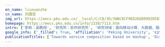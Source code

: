 ```yaml
---
en_name: liuxuanzhe
cn_name: 刘譞哲
img_url: https://eecs.pku.edu.cn/__local/C/C8/3D/30BC8CF9ED26EB9992D5039CBC1_CD69AB00_404F.jpg?e=.jpg
homepage: https://eecs.pku.edu.cn/info/1338/7113.htm
intro: ['职称：副教授', '研究所：软件研究所', '研究领域：面向移动计算、大数据、服务计算等网络化应用模式的新型系统软件', '办公电话：86-10-62757801', '电子邮件：liuxuanzhe@pku.edu.cn', '个人主页：http://www.sei.pku.edu.cn/~liuxzh']
google_info: {'_filled': True, 'affiliation': 'Peking University', 'citedby': 2293, 'citedby5y': 1440, 'cites_per_year': {2006: 16, 2007: 22, 2008: 52, 2009: 77, 2010: 108, 2011: 114, 2012: 133, 2013: 149, 2014: 176, 2015: 145, 2016: 219, 2017: 288, 2018: 286, 2019: 427, 2020: 68}}
publicationTitles: ['Towards service composition based on mashup', 'Discovering homogeneous web service community in the user-centric web environment', 'Refactoring android java code for on-demand computation offloading', 'Learning from the ubiquitous language: an empirical analysis of emoji usage of smartphone users', 'Characterizing smartphone usage patterns from millions of android users', 'Integrating resource consumption and allocation for infrastructure resources on-demand', 'Through a gender lens: learning usage patterns of emojis from large-scale android users', 'How does web service API evolution affect clients?', 'Listening to chaotic whispers: A deep learning framework for news-oriented stock trend prediction', 'A policy-driven approach for software-as-services customization', 'Data-driven composition for service-oriented situational web applications', 'Data-Driven Composition for Service-Oriented Situational Web Applications', 'A web-based mashup environment for on-the-fly service composition', 'Untangling emoji popularity through semantic embeddings', 'Internetware: An emerging software paradigm for Internet computing', 'PRADA: prioritizing android devices for apps by mining large-scale usage data', 'Performance aware service pool in dependable service oriented architecture', 'Towards better cpu power management on multicore smartphones', 'Measurement and analysis of mobile web cache performance', 'iMashup: a mashup-based framework for service composition', 'SOAR: towards dependable Service-Oriented Architecture via reflective middleware', 'SOAR: towards dependable Service-Oriented Architecture via reflective middleware', 'A community-centric approach to automated service composition', 'Antityrosinase and antimicrobial activities of furfuryl alcohol, furfural and furoic acid', 'Composing data-driven service mashups with tag-based semantic annotations', 'Consumer-centric service aggregation: method and its supporting framework', 'DeepCache: Principled cache for mobile deep vision', 'A detailed and real-time performance monitoring framework for blockchain systems', '用户驱动的服务聚合方法及其支撑框架 [J]', 'Migration and execution of JavaScript applications between mobile devices and cloud', 'Understanding diverse usage patterns from large-scale appstore-service profiles', 'Understanding diverse usage patterns from large-scale appstore-service profiles', 'Demystifying the imperfect client-side cache performance of mobile web browsing', 'Model-Based Automated Navigation and Composition of Complex Service Mashups', 'A user-oriented approach to automated service composition', 'Voting with Their Feet: Inferring User Preferences from App Management Activities', 'Feature Interaction Problems in Middleware Services.', 'Characterizing restful web services usage on smartphones: A tale of native apps and web apps', 'Towards end user service composition', 'Development of a CELSS experimental facility', 'Towards module-based automatic partitioning of java applications', 'Consumer-centric web services discovery and subscription', 'Deriving user preferences of mobile apps from their management activities', 'AppHolmes: Detecting and characterizing app collusion among third-party Android markets', 'A first look at deep learning apps on smartphones', 'Programming situational mobile web applications with cloud-mobile convergence: An internetware-oriented approach', 'Service encapsulation for middleware management interfaces', 'Towards service pool based approach for services discovery and subscription', 'A tale of two fashions: An empirical study on the performance of native apps and web apps on android', 'Shuffledog: Characterizing and adapting user-perceived latency of android apps', 'Can HTTP/2 really help Web performance on smartphones?', 'Management as a service: an empirical case study in the internetware cloud', '互联网时代的软件技术: 现状与趋势', 'Towards service composition middleware embedded in web browser', 'Predicting smartphone battery life based on comprehensive and real-time usage data', 'SWAROVsky: Optimizing resource loading for mobile web browsing', 'Data-driven synthesis of multiple recommendation patterns to create situational Web mashups', 'Prado: Predicting app adoption by learning the correlation between developer-controllable properties and user behaviors', 'An On-the-fly Approach to Web-based Service Composition', 'Towards service discovery and subscription based on community-of-interest', 'A rule-based approach to supporting adaptable web service composition', 'Feature Interaction Problems in Middleware Services.', 'Towards release strategy optimization for apps in Google play', 'MashDroid: An Approach to Mobile-Oriented Dynamic Services Discovery and Composition by In-App Search', 'Shared service recommendations from requirement specifications: A hybrid syntactic and semantic toolkit', '基于 Taguchi 方法的车门结构稳健性优化', 'Model-based management of service composition', 'iMashup: assisting end-user programming for the service-oriented web', 'iMashup: assisting end-user programming for the service-oriented web', 'Mashing-up rich user interfaces for human-interaction in WS-BPEL', 'Emoji-Powered Representation Learning for Cross-Lingual Sentiment Classification', 'Aladdin: Automating release of deep-link apis on android', 'ReWAP: Reducing redundant transfers for mobile web browsing via app-specific resource packaging', 'Muit: A domain-specific language and its middleware for adaptive mobile web-based user interfaces in ws-bpel', 'User-specific rating prediction for mobile applications via weight-based matrix factorization', 'A data access framework for service-oriented rich clients', 'A browser-based middleware for service-oriented rich client', 'Deepwear: Adaptive local offloading for on-wearable deep learning', 'i-Jacob An Internetware-Oriented Approach to Optimizing Computation-Intensive Mobile Web Browsing', 'Enabling accurate and efficient modeling-based CPU power estimation for smartphones', 'Holiday syndrome: A measurement study of mobile social network use during holidays', 'Security analytics for mobile apps: achievements and challenges', 'A descriptive analysis of a large-scale collection of app management activities', '一种面向富客户端应用的运行时自适应中间件', 'A browser-based framework for data cache in web-delivered service composition', 'Deeptype: On-device deep learning for input personalization service with minimal privacy concern', 'Understanding and detecting fragmentation-induced compatibility issues for android apps', 'DelayDroid: an instrumented approach to reducing tail-time energy of Android apps', 'Towards a component model for Web-based service composition', 'SOAR: Towards Dependable Service-Oriented Architecture via Reflective Middleware, Accepted for publication', 'A first look at blockchain‐based decentralized applications', 'Accurate CPU power modeling for multicore smartphones', '一种支持 Java 应用中计算按需远程执行的方法', 'Software techniques for Internet Computing: Current situation and future trend', '一种基于 Web 的服务组装构件模型', '一种基于 Web 的服务组装构件模型', '一种基于 Web 的服务组装构件模型', 'An agent-based approach to composing web services to support adaptable business processes', 'Moving Deep Learning into Web Browser: How Far Can We Go?', 'Paladin: Automated generation of reproducible test cases for android apps', 'AgileRabbit: A feedback-driven offloading middleware for smartwatch apps', 'Delaydroid: reducing tail-time energy by refactoring android apps', 'MobiTran: tool support for refactoring PC websites to smart phones', 'A mobile web application platform with synergy of cloud and client', 'Educating students by “real-world” software engineering practice—Designing software engineering practice course', 'iSocialMash: Convergence of social networks and services composition on a mashup framework', '一种规则驱动的网络服务组装机制', 'Characterizing eosio blockchain', 'Supporting Video Queries on Zero-Streaming Cameras', 'ARM: Toward adaptive and robust model for reputation aggregation', 'A first look at emoji usage on GitHub: an empirical study', 'When mobile apps going deep: An empirical study of mobile deep learning', 'Power sandbox: Power awareness redefined', 'Flexible installability of android apps with app-level virtualization based decomposition', 'Carpet: Automating Collaborative Web-Based Process across Multiple Devices by Capture-and-Replay', 'A Graph-Based Approach to Assisting Creation of Mobile Web Applications', '面向云-端融合的移动互联网应用运行平台', 'Tuning adaptive computations for performance improvement of autonomic middleware in paas cloud', 'Towards automatic tuning of adaptive computations in autonomic middleware', 'A method for optimizing resource loading at mobile browsers based on cloud-client cooperation', 'Ermes: Emoji-Powered Representation Learning for Cross-Lingual Sentiment Classification', 'Scratch: 一个基于 Chrome 浏览器的用户操作捕捉与回放工具', 'Tuning adaptive computations for the performance improvement of applications in JEE server', '面向富互联网应用的计算任务动态迁移机制', 'Recovery of temporal gravity field variations from GRACE data with the range-rate combination approach', 'Neural Architecture Search over Decentralized Data', 'Method for assembling Android application based on application content', 'An Emerging Decentralized Services Computing Paradigm for Big Data Governance: A Position Paper', 'Approximate Query Processing on Autonomous Cameras', 'SEntiMoji: an emoji-powered learning approach for sentiment analysis in software engineering', 'A First Look at Instant Service Consumption with Quick Apps on Mobile Devices', 'PIFA: An Intelligent Phase Identification and Frequency Adjustment Framework for Time-Sensitive Mobile Computing', '软件开发方法发展回顾与展望', 'Method of selecting mobile device models for application development on basis of user operational profiles', 'Mining Device-Specific Apps Usage Patterns from Appstore Big Data', 'A method of refactoring Android applications for smart watches', 'A Mobile Web Cache Optimization Method Based on HTML5 Application Caching', 'Method and system for determining quality of application based on user behaviors of application management', 'A method for automatic measurement of App load power consumption on mobile devices based on physical measurement', 'Rethinking Resource Management in Mobile Web: Measurement, Deployment, and Runtime', 'Automating Release of Deep Link APIs for Android Applications', 'Mining Behavioral Patterns from Millions of Android Users', '多维应用特征融合的用户偏好预测', 'Mitigating Redundant Data Transfers for Mobile Web Applications via App-Specific Cache Space', 'Mining usage data from large-scale Android users: challenges and opportunities', '基于网络的复杂软件可信度和服务质量及其开发方法和运行机理的基础研究年度报告', 'Characterizing cache usage for mobile web applications', 'MobiTran: 一种面向智能手机的 PC 版 Web 应用转化技术', '同质 Mashup 构件池动态构造机制', 'A Mechanism for Dynamically Constructing Homogeneous Mashup Components Pool', 'Inactivation Kinetics of β-N-Acetyl-D-glucosaminidase from Green Crab (Scylla serrata) by Guanidinium Chloride', '一种同质 Mashup 构件池动态构造机制', 'Dynamic Computing Task Migration Mechanism for Rich Internet Applications', 'Special Section on Perspectives on Future Computer Science Current Issue| Archive| Adv Search<< Previous Articles| Next Articles>>', 'Member, CCF.[J] Journal of Computer Science and Technology, 2011, V26 (4): 588-599 Hong Mei (梅宏), Fellow, CCF, and Xuan-Zhe Liu (刘譞哲), Member, CCF', 'Automated Composition of Middleware Management Services', '用户驱动的服务聚合方法及其支撑框架', '一种支持性能与可靠性权衡的服务池构造与管理方法', 'Equilibrium Between Cryolite--Alumina--Rare Earth Oxide Melts and Liquid Aluminum', 'Effect of alpha-human atrial natriuretic factor on hemodynamics and hormone levels in aldosterone-producing adenoma (3 case reports).', 'Comparative study of crop productivity between monoculture and double cropping', 'Study on the control of leaf rust of wheat by RH-124 (4-n-Butyl-1, 2, 4-triazole)', 'Rethinking Client-Driven Resource Management for Mobile Web: Measurement, Deployment, and Runtime', 'IEEE ICCC 2019 Program Committee', 'IEEE ICCC 2019 Reviewers', 'ICWS 2010 External Reviewers', 'Services 2013 External Reviewers', 'ICWS 2006 External Reviewers', 'Through the Castle Tunnels: an Empirical Study of Inter-App Navigation Behaviors of Android Users', 'ICSE 2016', 'IEEE/ACM 38th IEEE', '同质 Mashup 构件池动态构造机制 优先出版 2012 年 11 月 12 日', 'An agent-based approach to composing web services to support adaptable business', 'QoS-Aware Web Services Discovery and Subscription Supported by Service Pool', 'Journal of Gerontology: SOCIAL SCIENCES', 'Department of Obstetrics and Gynecology, Peking University Shenzhen Hospital']
---
```

